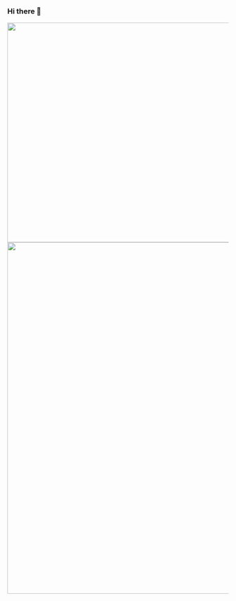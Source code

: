 ### Hi there 👋

<!--
**shnartho/shnartho** is a ✨ _special_ ✨ repository because its `README.md` (this file) appears on your GitHub profile.

Here are some ideas to get you started:

- 🔭 I’m currently working on . Study..
- 🌱 I’m currently learning ...
- 👯 I’m looking to collaborate on ...
- 🤔 I’m looking for help with ...
- 💬 Ask me about ...
- 📫 How to reach me: ...
- 😄 Pronouns: ...
- ⚡ Fun fact: I am nayem...
-->

<img src="https://media.giphy.com/media/2tTiCSfEEP5QS5TjGr/giphy.gif" align="center" width="1000" height="500" />
<img src="https://media.giphy.com/media/077i6AULCXc0FKTj9s/giphy.gif" align="center" width="1000" height="800" />


